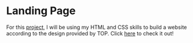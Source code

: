 # Landing Page
For this [project](https://www.theodinproject.com/paths/foundations/courses/foundations/lessons/landing-page), I will be using my HTML and CSS skills to build a website according to the design provided by TOP. Click [here](https://curly08.github.io/landing-page/) to check it out!

